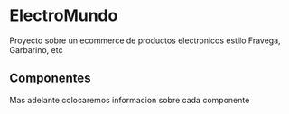 # ElectroMundo

Proyecto sobre un ecommerce de productos electronicos estilo Fravega, Garbarino, etc

## Componentes

Mas adelante colocaremos informacion sobre cada componente
